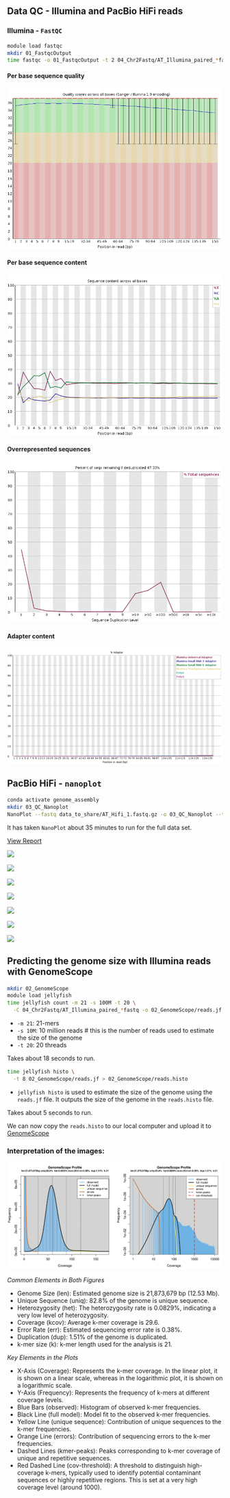 
## Data QC - Illumina and PacBio HiFi reads

### Illumina - `FastQC`

```bash
module load fastqc
mkdir 01_FastqcOutput
time fastqc -o 01_FastqcOutput -t 2 04_Chr2Fastq/AT_Illumina_paired_*fastq
```

#### Per base sequence quality
![](assets/images/fastqc/per_base_quality.png)

#### Per base sequence content
![](assets/images/fastqc/per_base_sequence_content.png)

#### Overrepresented sequences
![](assets/images/fastqc/duplication_levels.png)

#### Adapter content
![](assets/images/fastqc/adapter_content.png)

## PacBio HiFi - `nanoplot`
```bash
conda activate genome_assembly
mkdir 03_QC_Nanoplot
NanoPlot --fastq data_to_share/AT_Hifi_1.fastq.gz -o 03_QC_Nanoplot --threads 20
````

It has taken `NanoPlot` about 35 minutes to run for the full data set.

[View Report](assets/images/03_QC_Nanoplot/NanoStats.txt)

![](assets/images/03_QC_Nanoplot/LengthvsQualityScatterPlot_dot.png)

![](assets/images/03_QC_Nanoplot/LengthvsQualityScatterPlot_kde.png)

![](assets/images/03_QC_Nanoplot/Non_weightedHistogramReadlength.png)

![](assets/images/03_QC_Nanoplot/Non_weightedLogTransformed_HistogramReadlength.png)

![](assets/images/03_QC_Nanoplot/WeightedHistogramReadlength.png)

![](assets/images/03_QC_Nanoplot/WeightedLogTransformed_HistogramReadlength.png)

![](assets/images/03_QC_Nanoplot/Yield_By_Length.png)

## Predicting the genome size with Illumina reads with GenomeScope

```bash
mkdir 02_GenomeScope
module load jellyfish
time jellyfish count -m 21 -s 100M -t 20 \
  -C 04_Chr2Fastq/AT_Illumina_paired_*fastq -o 02_GenomeScope/reads.jf
```

- `-m 21`: 21-mers
- `-s 10M`: 10 million reads # this is the number of reads used to estimate the size of the genome
- `-t 20`: 20 threads

Takes about 18 seconds to run.

```bash
time jellyfish histo \
  -t 8 02_GenomeScope/reads.jf > 02_GenomeScope/reads.histo
```

- `jellyfish histo` is used to estimate the size of the genome using the `reads.jf` file. It outputs the size of the genome in the `reads.histo` file.

Takes about 5 seconds to run.

We can now copy the `reads.histo` to our local computer and upload it to [GenomeScope](http://genomescope.org/)

### Interpretation of the images:

![](assets/images/genome_scope.png)

_Common Elements in Both Figures_

- Genome Size (len): Estimated genome size is 21,873,679 bp (12.53 Mb).
- Unique Sequence (uniq): 82.8% of the genome is unique sequence.
- Heterozygosity (het): The heterozygosity rate is 0.0829%, indicating a very low level of heterozygosity.
- Coverage (kcov): Average k-mer coverage is 29.6.
- Error Rate (err): Estimated sequencing error rate is 0.38%.
- Duplication (dup): 1.51% of the genome is duplicated.
- k-mer size (k): k-mer length used for the analysis is 21.

_Key Elements in the Plots_

- X-Axis (Coverage): Represents the k-mer coverage. In the linear plot, it is shown on a linear scale, whereas in the logarithmic plot, it is shown on a logarithmic scale.
- Y-Axis (Frequency): Represents the frequency of k-mers at different coverage levels.
- Blue Bars (observed): Histogram of observed k-mer frequencies.
- Black Line (full model): Model fit to the observed k-mer frequencies.
- Yellow Line (unique sequence): Contribution of unique sequences to the k-mer frequencies.
- Orange Line (errors): Contribution of sequencing errors to the k-mer frequencies.
- Dashed Lines (kmer-peaks): Peaks corresponding to k-mer coverage of unique and repetitive sequences.
- Red Dashed Line (cov-threshold): A threshold to distinguish high-coverage k-mers, typically used to identify potential contaminant sequences or highly repetitive regions. This is set at a very high coverage level (around 1000).

